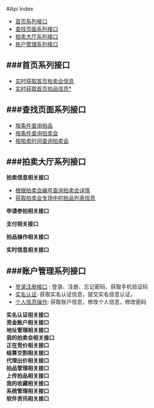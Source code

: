 #Api Index

- [首页系列接口](#first)
- [查找页面系列接口](#search)
- [拍卖大厅系列接口](#hall)
- [账户管理系列接口](#account)


###<a name="first" >首页系列接口</a>
---
- [实时获取首页拍卖会信息](首页/获取动态拍卖会信息.md)
- [实时获取首页拍品信息*](首页/获取首页拍品信息.md)

###<a name="search" >查找页面系列接口</a>
---
- [按条件查询拍品](查询/按条件查询拍品.md)
- [按条件查询拍卖会](查询/按条件查询拍卖会.md)
- [按拍卖时间查询拍卖会](查询/按拍卖时间查询拍卖会.md)

###<a name="hall" >拍卖大厅系列接口</a>
---
**拍卖信息相关接口**  

- [根据拍卖会编号查询拍卖会详情](拍卖大厅/根据拍卖会编号查询拍卖会详情.md)
- [获取拍卖会专场中的拍品列表信息](拍卖大厅/获取拍卖会专场中的拍品列表信息.md)

**申请参拍相关接口**  

**支付相关接口** 
  
**拍品操作相关接口**  
 
**实时信息相关接口**  


###<a name="account" >账户管理系列接口</a>
---

- [登录注册接口](我/登录注册.md) : 登录、注册、忘记密码、获取手机验证码
- [实名认证](我/实名认证.md): 获取实名认证信息，提交实名信息认证，
- [个人信息操作](我/个人信息操作.md): 获取账户信息，修改个人信息，修改密码

**实名认证相关接口**  
**资金账户相关接口**  
**地址管理相关接口**  
**我的拍卖会相关接口**  
**正在竞价相关接口**  
**结算交割相关接口**  
**代理出价相关接口**  
**拍品管理相关接口**  
**上传拍品相关接口**  
**我的收藏相关接口**  
**系统管理相关接口**  
**软件资讯相关接口**  
